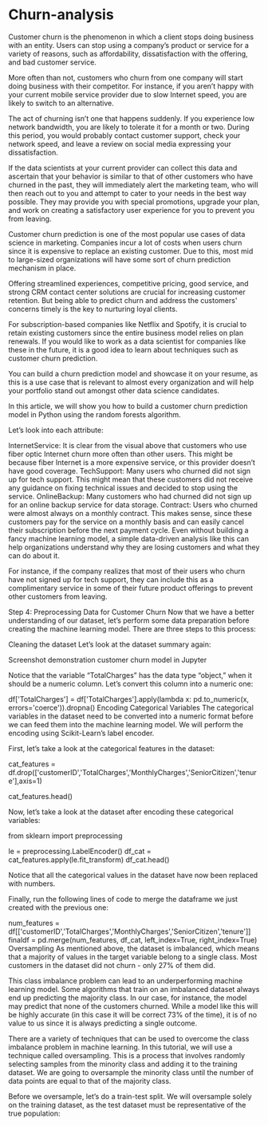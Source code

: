 # Churn-analysis

Customer churn is the phenomenon in which a client stops doing business with an entity. Users can stop using a company’s product or service for a variety of reasons, such as affordability, dissatisfaction with the offering, and bad customer service.

More often than not, customers who churn from one company will start doing business with their competitor. For instance, if you aren’t happy with your current mobile service provider due to slow Internet speed, you are likely to switch to an alternative.

The act of churning isn’t one that happens suddenly. If you experience low network bandwidth, you are likely to tolerate it for a month or two. During this period, you would probably contact customer support, check your network speed, and leave a review on social media expressing your dissatisfaction.

If the data scientists at your current provider can collect this data and ascertain that your behavior is similar to that of other customers who have churned in the past, they will immediately alert the marketing team, who will then reach out to you and attempt to cater to your needs in the best way possible. They may provide you with special promotions, upgrade your plan, and work on creating a satisfactory user experience for you to prevent you from leaving.

Customer churn prediction is one of the most popular use cases of data science in marketing. Companies incur a lot of costs when users churn since it is expensive to replace an existing customer. Due to this, most mid to large-sized organizations will have some sort of churn prediction mechanism in place.

Offering streamlined experiences, competitive pricing, good service, and strong CRM contact center solutions are crucial for increasing customer retention. But being able to predict churn and address the customers' concerns timely is the key to nurturing loyal clients.

For subscription-based companies like Netflix and Spotify, it is crucial to retain existing customers since the entire business model relies on plan renewals. If you would like to work as a data scientist for companies like these in the future, it is a good idea to learn about techniques such as customer churn prediction. 

You can build a churn prediction model and showcase it on your resume, as this is a use case that is relevant to almost every organization and will help your portfolio stand out amongst other data science candidates.

In this article, we will show you how to build a customer churn prediction model in Python using the random forests algorithm.

Let’s look into each attribute:

InternetService: It is clear from the visual above that customers who use fiber optic Internet churn more often than other users. This might be because fiber Internet is a more expensive service, or this provider doesn’t have good coverage.
TechSupport: Many users who churned did not sign up for tech support. This might mean that these customers did not receive any guidance on fixing technical issues and decided to stop using the service. 
OnlineBackup: Many customers who had churned did not sign up for an online backup service for data storage. 
Contract: Users who churned were almost always on a monthly contract. This makes sense, since these customers pay for the service on a monthly basis and can easily cancel their subscription before the next payment cycle.
Even without building a fancy machine learning model, a simple data-driven analysis like this can help organizations understand why they are losing customers and what they can do about it. 

For instance, if the company realizes that most of their users who churn have not signed up for tech support, they can include this as a complimentary service in some of their future product offerings to prevent other customers from leaving.

Step 4: Preprocessing Data for Customer Churn
Now that we have a better understanding of our dataset, let’s perform some data preparation before creating the machine learning model. There are three steps to this process:

Cleaning the dataset
Let’s look at the dataset summary again:

Screenshot demonstration customer churn model in Jupyter

Notice that the variable “TotalCharges” has the data type “object,” when it should be a numeric column. Let’s convert this column into a numeric one:

df['TotalCharges'] = df['TotalCharges'].apply(lambda x: pd.to_numeric(x, errors='coerce')).dropna()
Encoding Categorical Variables
The categorical variables in the dataset need to be converted into a numeric format before we can feed them into the machine learning model. We will perform the encoding using Scikit-Learn’s label encoder.

First, let’s take a look at the categorical features in the dataset:

cat_features = df.drop(['customerID','TotalCharges','MonthlyCharges','SeniorCitizen','tenure'],axis=1)

cat_features.head()


Now, let’s take a look at the dataset after encoding these categorical variables:

from sklearn import preprocessing

le = preprocessing.LabelEncoder()
df_cat = cat_features.apply(le.fit_transform)
df_cat.head()


Notice that all the categorical values in the dataset have now been replaced with numbers.

Finally, run the following lines of code to merge the dataframe we just created with the previous one:

num_features = df[['customerID','TotalCharges','MonthlyCharges','SeniorCitizen','tenure']]
finaldf = pd.merge(num_features, df_cat, left_index=True, right_index=True)
Oversampling
As mentioned above, the dataset is imbalanced, which means that a majority of values in the target variable belong to a single class. Most customers in the dataset did not churn - only 27% of them did.

This class imbalance problem can lead to an underperforming machine learning model. Some algorithms that train on an imbalanced dataset always end up predicting the majority class. In our case, for instance, the model may predict that none of the customers churned. While a model like this will be highly accurate (in this case it will be correct 73% of the time), it is of no value to us since it is always predicting a single outcome.

There are a variety of techniques that can be used to overcome the class imbalance problem in machine learning. In this tutorial, we will use a technique called oversampling. This is a process that involves randomly selecting samples from the minority class and adding it to the training dataset. We are going to oversample the minority class until the number of data points are equal to that of the majority class.

Before we oversample, let’s do a train-test split. We will oversample solely on the training dataset, as the test dataset must be representative of the true population:

